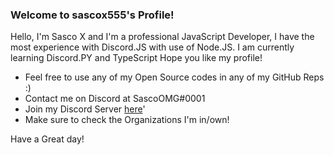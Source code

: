 ### Welcome to sascox555's Profile!

Hello, I'm Sasco X and I'm a professional JavaScript Developer, I have the most experience with Discord.JS with use of Node.JS. I am currently learning Discord.PY and TypeScript
Hope you like my profile!

- Feel free to use any of my Open Source codes in any of my GitHub Reps :)
- Contact me on Discord at SascoOMG#0001
- Join my Discord Server [here](https://discord.gg/jQx3uQC)'
- Make sure to check the Organizations I'm in/own!

Have a Great day!
